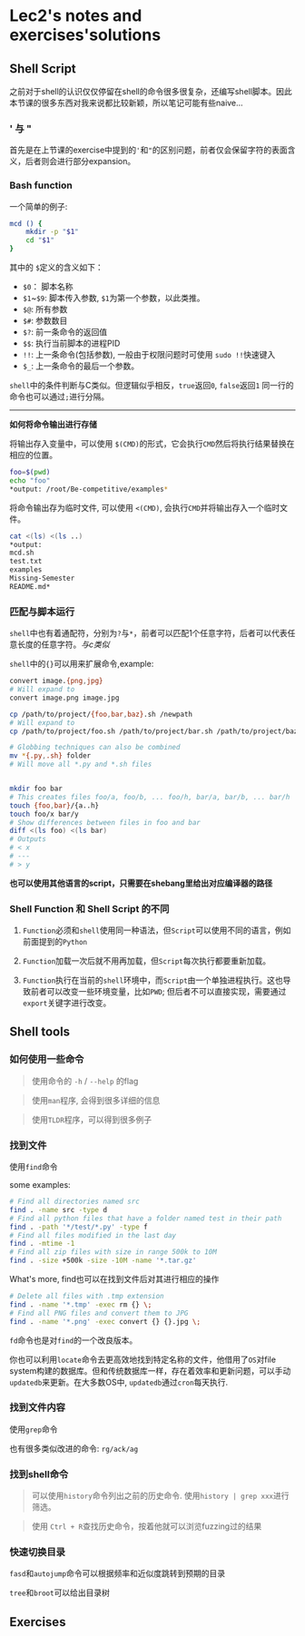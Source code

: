 # Lec2's notes and exercises'solutions

## Shell Script

之前对于shell的认识仅仅停留在shell的命令很多很复杂，还编写shell脚本。因此本节课的很多东西对我来说都比较新颖，所以笔记可能有些naive...

### ' 与 "

首先是在上节课的exercise中提到的`'`和`"`的区别问题，前者仅会保留字符的表面含义，后者则会进行部分expansion。

### Bash function

一个简单的例子:

```bash
mcd () {
    mkdir -p "$1"
    cd "$1"
}
```
其中的 `$`定义的含义如下：

- `$0`： 脚本名称
- `$1`~`$9`: 脚本传入参数, `$1`为第一个参数，以此类推。
- `$@`: 所有参数
- `$#`: 参数数目
- `$?`: 前一条命令的返回值
- `$$`: 执行当前脚本的进程PID
- `!!`: 上一条命令(包括参数), 一般由于权限问题时可使用 `sudo !!`快速键入
- `$_`: 上一条命令的最后一个参数。

`shell`中的条件判断与C类似。但逻辑似乎相反，`true`返回`0`, `false`返回`1`
同一行的命令也可以通过`;`进行分隔。

*****

**如何将命令输出进行存储**

将输出存入变量中，可以使用 `$(CMD)`的形式，它会执行`CMD`然后将执行结果替换在相应的位置。

```bash
foo=$(pwd)
echo "foo"
*output: /root/Be-competitive/examples*
```

将命令输出存为临时文件, 可以使用 `<(CMD)`, 会执行`CMD`并将输出存入一个临时文件。

```bash
cat <(ls) <(ls ..)
*output: 
mcd.sh
test.txt
examples
Missing-Semester
README.md*
```

### 匹配与脚本运行

`shell`中也有着通配符，分别为`?`与`*`，前者可以匹配1个任意字符，后者可以代表任意长度的任意字符。*与c类似*

`shell`中的`{}`可以用来扩展命令,example:

```bash
convert image.{png,jpg}
# Will expand to
convert image.png image.jpg

cp /path/to/project/{foo,bar,baz}.sh /newpath
# Will expand to
cp /path/to/project/foo.sh /path/to/project/bar.sh /path/to/project/baz.sh /newpath

# Globbing techniques can also be combined
mv *{.py,.sh} folder
# Will move all *.py and *.sh files


mkdir foo bar
# This creates files foo/a, foo/b, ... foo/h, bar/a, bar/b, ... bar/h
touch {foo,bar}/{a..h}
touch foo/x bar/y
# Show differences between files in foo and bar
diff <(ls foo) <(ls bar)
# Outputs
# < x
# ---
# > y
```

**也可以使用其他语言的script，只需要在shebang里给出对应编译器的路径**

### Shell Function 和 Shell Script 的不同

1. `Function`必须和`shell`使用同一种语法，但`Script`可以使用不同的语言，例如前面提到的`Python`

2. `Function`加载一次后就不用再加载，但`Script`每次执行都要重新加载。

3. `Function`执行在当前的`shell`环境中，而`Script`由一个单独进程执行。这也导致前者可以改变一些环境变量，比如`PWD`; 但后者不可以直接实现，需要通过`export`关键字进行改变。

## Shell tools

### 如何使用一些命令

> 使用命令的 `-h` / `--help` 的flag

> 使用`man`程序, 会得到很多详细的信息

> 使用`TLDR`程序，可以得到很多例子

### 找到文件

使用`find`命令

some examples:

```bash
# Find all directories named src
find . -name src -type d
# Find all python files that have a folder named test in their path
find . -path '*/test/*.py' -type f
# Find all files modified in the last day
find . -mtime -1
# Find all zip files with size in range 500k to 10M
find . -size +500k -size -10M -name '*.tar.gz'
```

What's more, find也可以在找到文件后对其进行相应的操作

```bash
# Delete all files with .tmp extension
find . -name '*.tmp' -exec rm {} \;
# Find all PNG files and convert them to JPG
find . -name '*.png' -exec convert {} {}.jpg \;
```

`fd`命令也是对`find`的一个改良版本。

你也可以利用`locate`命令去更高效地找到特定名称的文件，他借用了`OS`对file system构建的数据库。但和传统数据库一样，存在着效率和更新问题，可以手动`updatedb`来更新。在大多数OS中, `updatedb`通过`cron`每天执行.

### 找到文件内容

使用`grep`命令

也有很多类似改进的命令: `rg/ack/ag`

### 找到shell命令

> 可以使用`history`命令列出之前的历史命令. 使用`history | grep xxx`进行筛选。

> 使用 `Ctrl + R`查找历史命令，按着他就可以浏览fuzzing过的结果

### 快速切换目录

`fasd`和`autojump`命令可以根据频率和近似度跳转到预期的目录

`tree`和`broot`可以给出目录树

## Exercises






